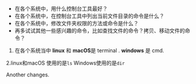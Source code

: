- 在各个系统中，用什么控制台工具最好？
- 在各个系统中，在控制台工具中列出当前文件目录的命令是什么？
- 在各个系统中，修改文件夹权限的方法或命令是什么？
- 再多试试其他一些感兴趣的命令，比如查找文件的命令？拷贝、移动文件的命令？

1. 在各个系统当中 **linux** 和 **macOS**是 terminal .
 **windows** 是 cmd.

 2.linux和macOS 使用的是``ls``  Windows使用的是``dir``
 
Another changes.